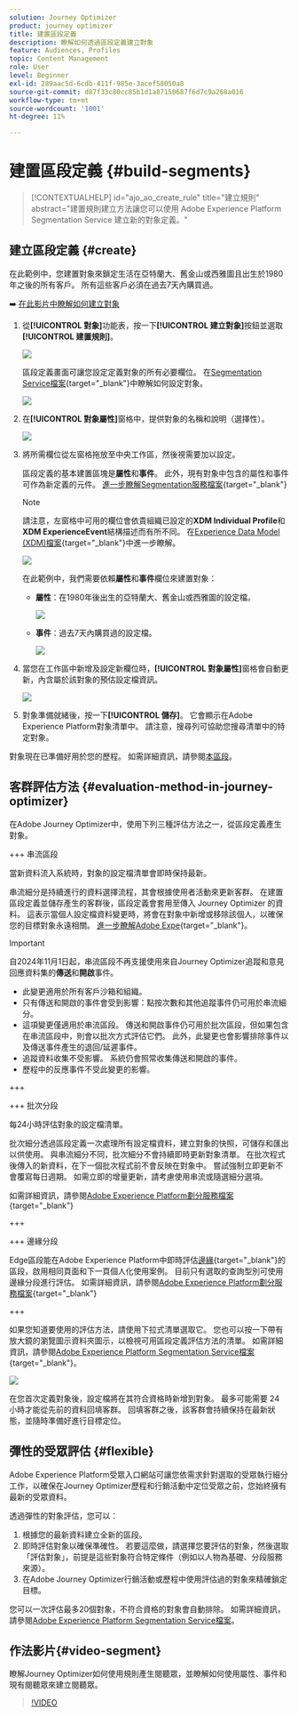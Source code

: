 ```yaml
---
solution: Journey Optimizer
product: journey optimizer
title: 建置區段定義
description: 瞭解如何透過區段定義建立對象
feature: Audiences, Profiles
topic: Content Management
role: User
level: Beginner
exl-id: 289aac5d-6cdb-411f-985e-3acef58050a8
source-git-commit: d87f33c80cc85b1d1a87150687f6d7c9a268a016
workflow-type: tm+mt
source-wordcount: '1001'
ht-degree: 11%

---
```


# 建置區段定義 {#build-segments}

>[!CONTEXTUALHELP]
>id="ajo_ao_create_rule"
>title="建立規則"
>abstract="建置規則建立方法讓您可以使用 Adobe Experience Platform Segmentation Service 建立新的對象定義。"

## 建立區段定義 {#create}

在此範例中，您建置對象來鎖定生活在亞特蘭大、舊金山或西雅圖且出生於1980年之後的所有客戶。 所有這些客戶必須在過去7天內購買過。

➡️ [在此影片中瞭解如何建立對象](#video-segment)

1. 從&#x200B;**[!UICONTROL 對象]**&#x200B;功能表，按一下&#x200B;**[!UICONTROL 建立對象]**&#x200B;按鈕並選取&#x200B;**[!UICONTROL 建置規則]**。

   ![](assets/create-segment.png)

   區段定義畫面可讓您設定定義對象的所有必要欄位。 在[Segmentation Service檔案](https://experienceleague.adobe.com/en/docs/experience-platform/segmentation/methods/overview){target="_blank"}中瞭解如何設定對象。

   ![](assets/segment-builder.png)

1. 在&#x200B;**[!UICONTROL 對象屬性]**&#x200B;窗格中，提供對象的名稱和說明（選擇性）。

   ![](assets/segment-properties.png)

1. 將所需欄位從左窗格拖放至中央工作區，然後視需要加以設定。

   區段定義的基本建置區塊是&#x200B;**屬性**&#x200B;和&#x200B;**事件**。 此外，現有對象中包含的屬性和事件可作為新定義的元件。 [進一步瞭解Segmentation服務檔案](https://experienceleague.adobe.com/en/docs/experience-platform/segmentation/ui/segment-builder#building-blocks){target="_blank"}

   >[!NOTE]
   >
   >請注意，左窗格中可用的欄位會依貴組織已設定的&#x200B;**XDM Individual Profile**&#x200B;和&#x200B;**XDM ExperienceEvent**&#x200B;結構描述而有所不同。  在[Experience Data Model (XDM)檔案](https://experienceleague.adobe.com/docs/experience-platform/xdm/home.html?lang=zh-Hant){target="_blank"}中進一步瞭解。

   ![](assets/drag-fields.png)

   在此範例中，我們需要依賴&#x200B;**屬性**&#x200B;和&#x200B;**事件**&#x200B;欄位來建置對象：

   * **屬性**：在1980年後出生的亞特蘭大、舊金山或西雅圖的設定檔。

     ![](assets/add-attributes.png)

   * **事件**：過去7天內購買過的設定檔。

     ![](assets/add-events.png)

1. 當您在工作區中新增及設定新欄位時，**[!UICONTROL 對象屬性]**&#x200B;窗格會自動更新，內含屬於該對象的預估設定檔資訊。

   ![](assets/segment-estimate.png)

1. 對象準備就緒後，按一下&#x200B;**[!UICONTROL 儲存]**。 它會顯示在Adobe Experience Platform對象清單中。 請注意，搜尋列可協助您搜尋清單中的特定對象。

對象現在已準備好用於您的歷程。 如需詳細資訊，請參閱[本區段](../audience/about-audiences.md)。

## 客群評估方法 {#evaluation-method-in-journey-optimizer}

在Adobe Journey Optimizer中，使用下列三種評估方法之一，從區段定義產生對象。

+++ 串流區段

當新資料流入系統時，對象的設定檔清單會即時保持最新。

串流細分是持續進行的資料選擇流程，其會根據使用者活動來更新客群。 在建置區段定義並儲存產生的客群後，區段定義會套用至傳入 Journey Optimizer 的資料。 這表示當個人設定檔資料變更時，將會在對象中新增或移除該個人，以確保您的目標對象永遠相關。 [進一步瞭解Adobe Expe](https://experienceleague.adobe.com/docs/experience-platform/segmentation/ui/streaming-segmentation.html){target="_blank"}。

>[!IMPORTANT]
>
>自2024年11月1日起，串流區段不再支援使用來自Journey Optimizer追蹤和意見回應資料集的&#x200B;**傳送**&#x200B;和&#x200B;**開啟**&#x200B;事件。
>
>* 此變更適用於所有客戶沙箱和組織。
>* 只有傳送和開啟的事件會受到影響：點按次數和其他追蹤事件仍可用於串流細分。
>* 這項變更僅適用於串流區段。 傳送和開啟事件仍可用於批次區段，但如果包含在串流區段中，則會以批次方式評估它們。 此外，此變更也會影響排除事件以及傳送事件產生的退回/延遲事件。
>* 追蹤資料收集不受影響。 系統仍會照常收集傳送和開啟的事件。
>* 歷程中的反應事件不受此變更的影響。

+++

+++ 批次分段

每24小時評估對象的設定檔清單。

批次細分透過區段定義一次處理所有設定檔資料，建立對象的快照，可儲存和匯出以供使用。 與串流細分不同，批次細分不會持續即時更新對象清單。 在批次程式後傳入的新資料，在下一個批次程式前不會反映在對象中。 嘗試強制立即更新不會覆寫每日週期。 如需立即的增量更新，請考慮使用串流或隨選細分選項。

如需詳細資訊，請參閱[Adobe Experience Platform劃分服務檔案](https://experienceleague.adobe.com/docs/experience-platform/segmentation/home.html#batch){target="_blank"}

+++

+++ 邊緣分段

Edge區段能在Adobe Experience Platform中即時評估[邊緣](https://experienceleague.adobe.com/docs/experience-platform/edge/home.html){target="_blank"}的區段，啟用相同頁面和下一頁個人化使用案例。 目前只有選取的查詢型別可使用邊緣分段進行評估。 如需詳細資訊，請參閱[Adobe Experience Platform劃分服務檔案](https://experienceleague.adobe.com/docs/experience-platform/segmentation/ui/edge-segmentation.html#query-types){target="_blank"}

+++

如果您知道要使用的評估方法，請使用下拉式清單選取它。 您也可以按一下帶有放大鏡的瀏覽圖示資料夾圖示，以檢視可用區段定義評估方法的清單。 如需詳細資訊，請參閱[Adobe Experience Platform Segmentation Service檔案](https://experienceleague.adobe.com/docs/experience-platform/segmentation/ui/segment-builder.html#segment-properties){target="_blank"}。

![](assets/evaluation-methods.png)

<!--The determination between batch segmentation and streaming segmentation is made by the system for each audience, based on the complexity and the cost of evaluating the segment definition rule. You can view the evaluation method for each audience in the **[!UICONTROL Evaluation method]** column of the audience list.
    
![](assets/evaluation-method.png)

>[!NOTE]
>
>If the **[!UICONTROL Evaluation method]** column does not display, you  need to add it using configuration button on the top right of the list.-->

在您首次定義對象後，設定檔將在其符合資格時新增到對象。 最多可能需要 24 小時才能從先前的資料回填客群。 回填客群之後，該客群會持續保持在最新狀態，並隨時準備好進行目標定位。

## 彈性的受眾評估 {#flexible}

Adobe Experience Platform受眾入口網站可讓您依需求針對選取的受眾執行細分工作，以確保在Journey Optimizer歷程和行銷活動中定位受眾之前，您始終擁有最新的受眾資料。

透過彈性的對象評估，您可以：

1. 根據您的最新資料建立全新的區段。
1. 即時評估對象以確保準確性。 若要這麼做，請選擇您要評估的對象，然後選取「評估對象」，前提是這些對象符合特定條件（例如以人物為基礎、分段服務來源）。
1. 在Adobe Journey Optimizer行銷活動或歷程中使用評估過的對象來精確鎖定目標。

您可以一次評估最多20個對象，不符合資格的對象會自動排除。 如需詳細資訊，請參閱[Adobe Experience Platform Segmentation Service檔案](https://experienceleague.adobe.com/en/docs/experience-platform/segmentation/ui/audience-portal#flexible-audience-evaluation)。

## 作法影片{#video-segment}

瞭解Journey Optimizer如何使用規則產生閱聽眾，並瞭解如何使用屬性、事件和現有閱聽眾來建立閱聽眾。

>[!VIDEO](https://video.tv.adobe.com/v/3425020?quality=12)
